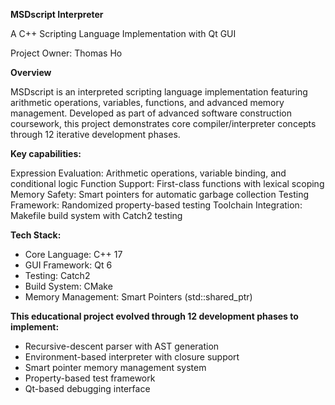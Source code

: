 **MSDscript Interpreter**

A C++ Scripting Language Implementation with Qt GUI

Project Owner: Thomas Ho

**Overview**

MSDscript is an interpreted scripting language implementation featuring arithmetic operations, variables, functions, and advanced memory management. Developed as part of advanced software construction coursework, this project demonstrates core compiler/interpreter concepts through 12 iterative development phases.

**Key capabilities:**

Expression Evaluation: Arithmetic operations, variable binding, and conditional logic
Function Support: First-class functions with lexical scoping
Memory Safety: Smart pointers for automatic garbage collection
Testing Framework: Randomized property-based testing
Toolchain Integration: Makefile build system with Catch2 testing

**Tech Stack:**
- Core Language: C++ 17
- GUI Framework: Qt 6
- Testing: Catch2
- Build System: CMake
- Memory Management: Smart Pointers (std::shared_ptr)


**This educational project evolved through 12 development phases to implement:**
- Recursive-descent parser with AST generation
- Environment-based interpreter with closure support
- Smart pointer memory management system
- Property-based test framework
- Qt-based debugging interface
